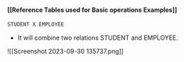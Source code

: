 #### [[Reference Tables used for Basic operations Examples]]

```sql
STUDENT X EMPLOYEE
```
- It will combine two relations STUDENT and EMPLOYEE.

![[Screenshot 2023-09-30 135737.png]]